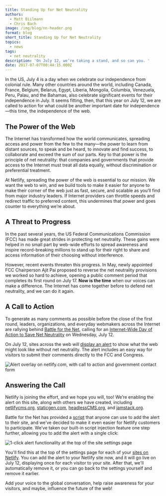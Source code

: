 ```yaml
---
title: Standing Up for Net Neutrality
authors:
  - Matt Biilmann
  - Chris Bach
image: /img/blog/nn-header.png
format: blog
short_title: Standing Up for Net Neutrality
topics:
  - news
tags:
  - net neutrality
description: 'On July 12, we’re taking a stand, and so can you. '
date: 2017-07-07T00:44:15.000Z
---
```


In the US, July 4 is a day when we celebrate our independence from colonial rule. Many other countries around the world, including Canada, France, Belgium, Belarus, Egypt, Liberia, Mongolia, Columbia, Venezuela, Peru, Palau, and the Bahamas, also celebrate significant events for their independence in July. It seems fitting, then, that this year on July 12, we are called to action for what could be another important date for independence—this time, the independence of the web.

## The Power of the Web

The Internet has transformed how the world communicates, spreading access and power from the few to the many—the power to learn from distant sources, to speak and be heard, to innovate and find success, to collaborate and exceed the sum of our parts. Key to that power is the principle of net neutrality: that companies and governments that provide access to the Internet must treat all data equally, without discrimination or preferential treatment.

At Netlify, spreading the power of the web is essential to our mission. We want the web to win, and we build tools to make it easier for anyone to make their corner of the web just as fast, secure, and scalable as you’ll find from major industry leaders. If Internet providers can throttle speeds and redirect traffic to preferred content, this undermines that power and goes counter to everything we’re about.

## A Threat to Progress

In the past several years, the US Federal Communications Commission (FCC) has made great strides in protecting net neutrality. These gains were helped in no small part by web-wide efforts to spread awareness and inspire record-breaking millions to stand up for their right to share and access information of their choosing without interference.

However, recent events threaten this progress. In May, newly appointed FCC Chairperson Ajit Pai proposed to reverse the net neutrality provisions we worked so hard to achieve, opening a public comment period that completes its first round on July 17. **Now is the time** when our voices can make a difference. The Internet has come together before to defend net neutrality, and we can do it again.

## A Call to Action

To generate as many comments as possible before the close of the first round, leaders, organizations, and everyday webmakers across the Internet are rallying behind [Battle for the Net](https://www.battleforthenet.com), calling for an [Internet-Wide Day of Action to Save Net Neutrality](https://www.battleforthenet.com/july12/) on Wednesday, July 12.

On July 12, sites across the web will [display an alert](https://widget.battleforthenet.com/demos/modal.html?theme=slow) to show what the web might look like without net neutrality. The alert includes an easy way for visitors to submit their comments directly to the FCC and Congress.

![Alert overlay on netlify.com, with call to action and government contact form](/img/blog/net-neutrality-alert.png)

## Answering the Call

Netlify is joining the effort, and we hope you will, too! We’re enabling the alert on this site, along with others we have created, including [netlifycms.org](https://www.netlifycms.org/), [staticgen.com](https://www.staticgen.com/), [headlessCMS.org](https://headlesscms.org/), and [jamstack.org](https://jamstack.org/).

Battle for the Net has provided a [script](https://github.com/fightforthefuture/battleforthenet-widget) that anyone can use to add the alert to their site, and we’ve decided to make it even easier for Netlify customers to participate. We’ve taken our built-in script injection feature one step further, allowing you to add the alert with a single click:

![1-click alert functionality at the top of the site settings page](/img/blog/netneutrality@2x.png)

You'll find this at the top of the settings page for each of your [sites on Netlify](https://app.netlify.com/sites/). You can add the alert to your Netlify site now, and it will go live on July 12, displaying once for each visitor to your site. After that, we'll automatically remove it, or you can go back to the settings yourself and remove it earlier.

Add your voice to the global conversation, help raise awareness for your visitors, and maybe, influence the future of the web!
